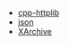 - [cpp-httplib](https://github.com/yhirose/cpp-httplib)
- [json](https://github.com/nlohmann/json)
- [XArchive](https://github.com/XtherDevTeam/XArchive)